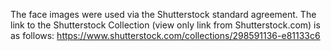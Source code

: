 The face images were used via the Shutterstock standard agreement. The link to the Shutterstock Collection (view only link from Shutterstock.com) is as follows:
https://www.shutterstock.com/collections/298591136-e81133c6
